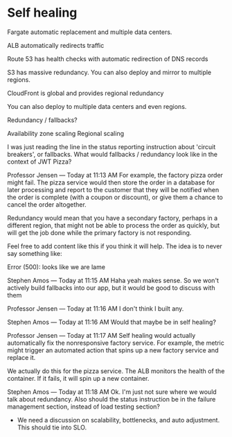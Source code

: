 # Self healing

Fargate automatic replacement and multiple data centers.

ALB automatically redirects traffic

Route 53 has health checks with automatic redirection of DNS records

S3 has massive redundancy. You can also deploy and mirror to multiple regions.

CloudFront is global and provides regional redundancy

You can also deploy to multiple data centers and even regions.

Redundancy / fallbacks?

Availability zone scaling
Regional scaling

I was just reading the line in the status reporting instruction about 'circuit breakers', or fallbacks. What would fallbacks / redundancy look like in the context of JWT Pizza?

Professor Jensen — Today at 11:13 AM
For example, the factory pizza order might fail. The pizza service would then store the order in a database for later processing and report to the customer that they will be notified when the order is complete (with a coupon or discount), or give them a chance to cancel the order altogether.

Redundancy would mean that you have a secondary factory, perhaps in a different region, that might not be able to process the order as quickly, but will get the job done while the primary factory is not responding.

Feel free to add content like this if you think it will help.
The idea is to never say something like:

Error (500): looks like we are lame

Stephen Amos — Today at 11:15 AM
Haha yeah makes sense. So we won't actively build fallbacks into our app, but it would be good to discuss with them

Professor Jensen — Today at 11:16 AM
I don't think I built any.

Stephen Amos — Today at 11:16 AM
Would that maybe be in self healing?

Professor Jensen — Today at 11:17 AM
Self healing would actually automatically fix the nonresponsive factory service. For example, the metric might trigger an automated action that spins up a new factory service and replace it.

We actually do this for the pizza service. The ALB monitors the health of the container. If it fails, it will spin up a new container.

Stephen Amos — Today at 11:18 AM
Ok. I'm just not sure where we would talk about redundancy.
Also should the status instruction be in the failure management section, instead of load testing section?

- We need a discussion on scalability, bottlenecks, and auto adjustment. This should tie into SLO.
